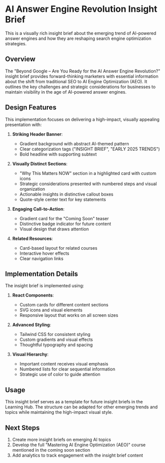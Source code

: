 # AI Answer Engine Revolution Insight Brief

This is a visually rich insight brief about the emerging trend of AI-powered answer engines and how they are reshaping search engine optimization strategies.

## Overview

The "Beyond Google – Are You Ready for the AI Answer Engine Revolution?" insight brief provides forward-thinking marketers with essential information about the shift from traditional SEO to AI Engine Optimization (AEO). It outlines the key challenges and strategic considerations for businesses to maintain visibility in the age of AI-powered answer engines.

## Design Features

This implementation focuses on delivering a high-impact, visually appealing presentation with:

1. **Striking Header Banner**:
   - Gradient background with abstract AI-themed pattern
   - Clear categorization tags ("INSIGHT BRIEF", "EARLY 2025 TRENDS")
   - Bold headline with supporting subtext

2. **Visually Distinct Sections**:
   - "Why This Matters NOW" section in a highlighted card with custom icons
   - Strategic considerations presented with numbered steps and visual organization
   - Actionable insights in distinctive callout boxes
   - Quote-style center text for key statements

3. **Engaging Call-to-Action**:
   - Gradient card for the "Coming Soon" teaser
   - Distinctive badge indicator for future content
   - Visual design that draws attention

4. **Related Resources**:
   - Card-based layout for related courses
   - Interactive hover effects
   - Clear navigation links

## Implementation Details

The insight brief is implemented using:

1. **React Components**:
   - Custom cards for different content sections
   - SVG icons and visual elements
   - Responsive layout that works on all screen sizes

2. **Advanced Styling**:
   - Tailwind CSS for consistent styling
   - Custom gradients and visual effects
   - Thoughtful typography and spacing

3. **Visual Hierarchy**:
   - Important content receives visual emphasis
   - Numbered lists for clear sequential information
   - Strategic use of color to guide attention

## Usage

This insight brief serves as a template for future insight briefs in the Learning Hub. The structure can be adapted for other emerging trends and topics while maintaining the high-impact visual style.

## Next Steps

1. Create more insight briefs on emerging AI topics
2. Develop the full "Mastering AI Engine Optimization (AEO)" course mentioned in the coming soon section
3. Add analytics to track engagement with the insight brief content 